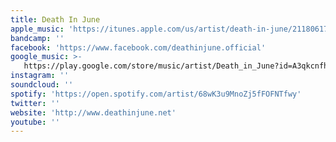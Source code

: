 ```yaml
---
title: Death In June
apple_music: 'https://itunes.apple.com/us/artist/death-in-june/211806172'
bandcamp: ''
facebook: 'https://www.facebook.com/deathinjune.official'
google_music: >-
   https://play.google.com/store/music/artist/Death_in_June?id=A3qkcnfhdu5lptwxqi2kwwjwure
instagram: ''
soundcloud: ''
spotify: 'https://open.spotify.com/artist/68wK3u9MnoZj5fFOFNTfwy'
twitter: ''
website: 'http://www.deathinjune.net'
youtube: ''
---
```

